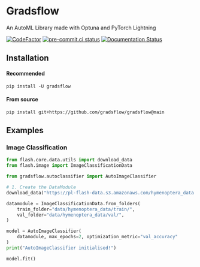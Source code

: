 # Gradsflow

An AutoML Library made with Optuna and PyTorch Lightning

[![CodeFactor](https://www.codefactor.io/repository/github/gradsflow/gradsflow/badge)](https://www.codefactor.io/repository/github/gradsflow/gradsflow)
[![pre-commit.ci status](https://results.pre-commit.ci/badge/github/gradsflow/gradsflow/main.svg)](https://results.pre-commit.ci/latest/github/gradsflow/gradsflow/main)
[![Documentation Status](https://readthedocs.org/projects/gradsflow/badge/?version=latest)](https://gradsflow.readthedocs.io/en/latest/?badge=latest)


## Installation
#### Recommended
`pip install -U gradsflow`

#### From source
`pip install git+https://github.com/gradsflow/gradsflow@main`

## Examples

### Image Classification

```python
from flash.core.data.utils import download_data
from flash.image import ImageClassificationData

from gradsflow.autoclassifier import AutoImageClassifier

# 1. Create the DataModule
download_data("https://pl-flash-data.s3.amazonaws.com/hymenoptera_data.zip", "./data")

datamodule = ImageClassificationData.from_folders(
    train_folder="data/hymenoptera_data/train/",
    val_folder="data/hymenoptera_data/val/",
)

model = AutoImageClassifier(
    datamodule, max_epochs=2, optimization_metric="val_accuracy"
)
print("AutoImageClassifier initialised!")

model.fit()
```
